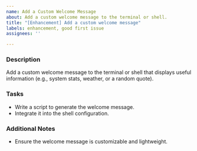 ```yaml
---
name: Add a Custom Welcome Message
about: Add a custom welcome message to the terminal or shell.
title: "[Enhancement] Add a custom welcome message"
labels: enhancement, good first issue
assignees: ''

---
```


### Description
Add a custom welcome message to the terminal or shell that displays useful information (e.g., system stats, weather, or a random quote).

### Tasks
- Write a script to generate the welcome message.
- Integrate it into the shell configuration.

### Additional Notes
- Ensure the welcome message is customizable and lightweight.

